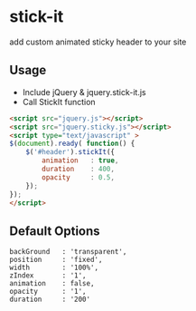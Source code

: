 # stick-it
add custom animated sticky header to your site

## Usage
- Include jQuery & jquery.stick-it.js
- Call StickIt function

```html
<script src="jquery.js"></script>
<script src="jquery.sticky.js"></script>
<script type="text/javascript" >
$(document).ready( function() {
    $('#header').stickIt({ 
		animation	: true,
		duration	: 400,
		opacity		: 0.5,
	});
});
</script>
```

## Default Options
	backGround	 : 'transparent',
	position	 : 'fixed',
	width		 : '100%',
	zIndex		 : '1',
	animation	 : false,
	opacity	 	 : '1',
	duration	 : '200'
